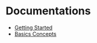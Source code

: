 # Documentations

 * [Getting Started](/docs/getting-started)
 * [Basics Concepts](/docs/basics-concepts)